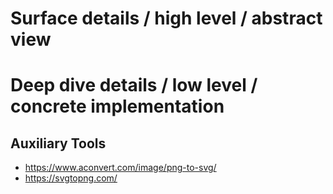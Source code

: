 # Surface details / high level / abstract view

# Deep dive details / low level / concrete implementation

## Auxiliary Tools
- https://www.aconvert.com/image/png-to-svg/
- https://svgtopng.com/


